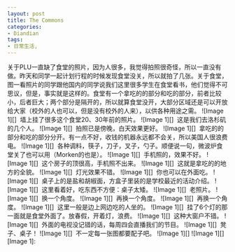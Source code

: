 ```yaml
---
layout: post
title: The Commons
categories:
- Diandian
tags:
- 日常生活, 
---
```

关于PLU一直缺了食堂的照片，因为人很多，我觉得拍照很奇怪，所以一直没有做。昨天和同学一起计划行程的时候发现食堂没关，所以就拍了几张。关于食堂，图一看照片的同学跟他国内的同学说我们这里很多学生在食堂看书，他们觉得不可思议，但是，事实就是这样的。食堂有一个拿吃的的部分和吃的部分，前者比较小，后者巨大；两个部分是隔开的，所以就算食堂没开，大部分区域还是可以开放给大家（校外的人也可以，但是没有校外的人来），以供各种用途之需。 !\[Image 1\]\[\]‍  墙上挂了很多这个食堂20、30年前的照片。 !\[Image 1\]\[\]‍  这是我们去洛杉矶的几个人。 !\[Image 1\]\[\]‍  拍照已是傍晚，白天效果更好。 !\[Image 1\]\[\]‍  拿吃的的部分和吃的部分分开。有一点不好，收钱的机器永远都不会关，所以美国人很浪费电。 !\[Image 1\]\[\]‍  各种调料，筷子，刀子，叉子，勺子。顺便说一句，微波炉食堂关了也可以用（Morken的也是）。 !\[Image 1\]\[\]‍  手机照的，效果不好。 !\[Image 1\]\[\]‍  这个房子的顶很高，手机照不出来。 !\[Image 1\]\[\]‍  这就是拿吃的的地方的全貌。 !\[Image 1\]\[\]‍  灯光效果不错。 !\[Image 1\]\[\]‍  你也可以在外面吃。 !\[Image 1\]\[\]‍  桌子上的是盐和胡椒面，方盒子里装的是学校最近的活动介绍。 !\[Image 1\]\[\]‍  这里看着好，吃东西不方便：桌子太矮。 !\[Image 1\]\[\]‍  老照片。 !\[Image 1\]\[\]‍  换一个角度。 !\[Image 1\]\[\]‍  再换一个角度。 !\[Image 1\]\[\]‍  再换一个角度。 !\[Image 1\]\[\]‍  这里一般是边上网边吃的人坐的。 !\[Image 1\]\[\]‍  挂了6个灯的那一面就是食堂外面了。放春假，开着灯，浪费。 !\[Image 1\]\[\]‍  这种大窗户不错。 !\[Image 1\]\[\]‍  外面的电视没记错的话，每周四会直播我们的节目。 !\[Image 1\]\[\]‍  凳子、桌子！ !\[Image 1\]\[\]‍  不一定每一张图都要配子吧。 !\[Image 1\]\[\]‍ !\[Image 1\]\[\] \[Image 1\]:
